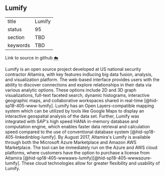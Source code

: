 ## Lumify


|          |        |
| -------- | ------ |
| title    | Lumify |
| status   | 95     |
| section  | TBD    |
| keywords | TBD    |

Link to source in github [:cloud:](https://github.com/cloudmesh/technologies/blob/master/chapters/incomming/abstract-lumify.md)



Lumify is an open source project developed at US national security
contractor Altamira, with key features indlucing big data fusion,
analysis, and visualization platform. The web-based interface provides
users with the ability to discover connections and explore relationships
in their data via various analytic options. These options include 2D and
3D graph visualizations, full-text faceted search, dynamic histograms,
interactive geographic maps, and collaborative workspaces shared in
real-time [@hid-sp18-405-www-lumify]. Lumify has an Open
Layers-compatible mapping system which can be utilized by tools like
Google Maps to display an interactive geospatial analysis of the data
set. Further, Lumify was integrated with SAP's high speed HANA in-memory
database and computation engine, which enables faster data retrieval and
calculation speed compared to the use of conventional database
system [@hid-sp18-405-linkedinblog-lumify]. By August 2017, Altamira's
Lumify is available through both the Microsoft Azure Marketplace and
Amazon AWS Marketplace. The tool can be immediately run on the Azure and
AWS cloud platforms, where customers have the option to purchase a
license from
Altamira [@hid-sp18-405-wwwaws-lumify][@hid-sp18-405-wwwazure-lumify].
These cloud technologies allow for greater flexibility and usability of
Lumify.
